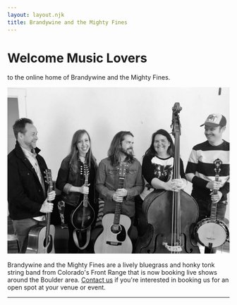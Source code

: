 ```yaml
---
layout: layout.njk
title: Brandywine and the Mighty Fines
---
```


# Welcome Music Lovers
to the online home of Brandywine and the Mighty Fines.

<img src='./images/themightyfines.jpg' class='profile'/> 

Brandywine and the Mighty Fines are a lively bluegrass and honky tonk string band from Colorado's Front Range that is now booking live shows around the Boulder area. <a href='/contact'>Contact us</a> if you're interested in booking us for an open spot at your venue or event. 

---

<!-- ## Recent Highlights -->